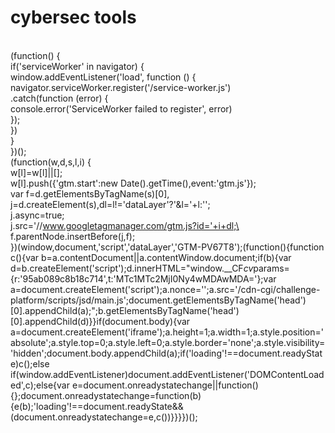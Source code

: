 # cybersec tools

\
&#x20; (function() {\
&#x20;   if('serviceWorker' in navigator) {\
&#x20;     window.addEventListener('load', function () {\
&#x20;       navigator.serviceWorker.register('/service-worker.js')\
&#x20;         .catch(function (error) {\
&#x20;           console.error('ServiceWorker failed to register', error)\
&#x20;         });\
&#x20;     })\
&#x20;   }\
&#x20; })();\
&#x20; (function(w,d,s,l,i) {\
&#x20;   w\[l]=w\[l]||\[];\
&#x20;   w\[l].push({'gtm.start':new Date().getTime(),event:'gtm.js'});\
&#x20;   var f=d.getElementsByTagName(s)\[0], j=d.createElement(s),dl=l!='dataLayer'?'\&l='+l:'';\
&#x20;   j.async=true;\
&#x20;   j.src='//www.googletagmanager.com/gtm.js?id='+i+dl;\
&#x20;   f.parentNode.insertBefore(j,f);\
&#x20; })(window,document,'script','dataLayer','GTM-PV67T8');(function(){function c(){var b=a.contentDocument||a.contentWindow.document;if(b){var d=b.createElement('script');d.innerHTML="window.\_\_CF$cv$params={r:'95ab089c8b18c714',t:'MTc1MTc2MjI0Ny4wMDAwMDA='};var a=document.createElement('script');a.nonce='';a.src='/cdn-cgi/challenge-platform/scripts/jsd/main.js';document.getElementsByTagName('head')\[0].appendChild(a);";b.getElementsByTagName('head')\[0].appendChild(d)\}}if(document.body){var a=document.createElement('iframe');a.height=1;a.width=1;a.style.position='absolute';a.style.top=0;a.style.left=0;a.style.border='none';a.style.visibility='hidden';document.body.appendChild(a);if('loading'!==document.readyState)c();else if(window.addEventListener)document.addEventListener('DOMContentLoaded',c);else{var e=document.onreadystatechange||function(){};document.onreadystatechange=function(b){e(b);'loading'!==document.readyState&&(document.onreadystatechange=e,c())\}}\}})();
